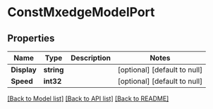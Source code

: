 # ConstMxedgeModelPort

## Properties
Name | Type | Description | Notes
------------ | ------------- | ------------- | -------------
**Display** | **string** |  | [optional] [default to null]
**Speed** | **int32** |  | [optional] [default to null]

[[Back to Model list]](../README.md#documentation-for-models) [[Back to API list]](../README.md#documentation-for-api-endpoints) [[Back to README]](../README.md)

